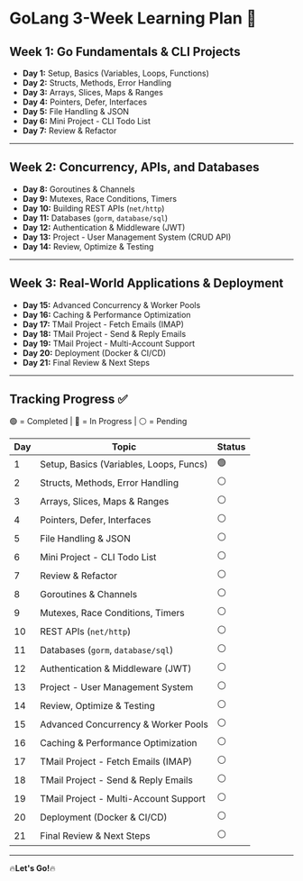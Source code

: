 # **GoLang 3-Week Learning Plan 🚀**

## **Week 1: Go Fundamentals & CLI Projects**

- **Day 1:** Setup, Basics (Variables, Loops, Functions)
- **Day 2:** Structs, Methods, Error Handling
- **Day 3:** Arrays, Slices, Maps & Ranges
- **Day 4:** Pointers, Defer, Interfaces
- **Day 5:** File Handling & JSON
- **Day 6:** Mini Project - CLI Todo List
- **Day 7:** Review & Refactor

---

## **Week 2: Concurrency, APIs, and Databases**

- **Day 8:** Goroutines & Channels
- **Day 9:** Mutexes, Race Conditions, Timers
- **Day 10:** Building REST APIs (`net/http`)
- **Day 11:** Databases (`gorm`, `database/sql`)
- **Day 12:** Authentication & Middleware (JWT)
- **Day 13:** Project - User Management System (CRUD API)
- **Day 14:** Review, Optimize & Testing

---

## **Week 3: Real-World Applications & Deployment**

- **Day 15:** Advanced Concurrency & Worker Pools
- **Day 16:** Caching & Performance Optimization
- **Day 17:** TMail Project - Fetch Emails (IMAP)
- **Day 18:** TMail Project - Send & Reply Emails
- **Day 19:** TMail Project - Multi-Account Support
- **Day 20:** Deployment (Docker & CI/CD)
- **Day 21:** Final Review & Next Steps

---

## **Tracking Progress ✅**

🟢 = Completed | 🔄 = In Progress | ⚪ = Pending

| Day | Topic                                   | Status |
| --- | --------------------------------------- | ------ |
| 1   | Setup, Basics (Variables, Loops, Funcs) | 🟢     |
| 2   | Structs, Methods, Error Handling        | ⚪     |
| 3   | Arrays, Slices, Maps & Ranges           | ⚪     |
| 4   | Pointers, Defer, Interfaces             | ⚪     |
| 5   | File Handling & JSON                    | ⚪     |
| 6   | Mini Project - CLI Todo List            | ⚪     |
| 7   | Review & Refactor                       | ⚪     |
| 8   | Goroutines & Channels                   | ⚪     |
| 9   | Mutexes, Race Conditions, Timers        | ⚪     |
| 10  | REST APIs (`net/http`)                  | ⚪     |
| 11  | Databases (`gorm`, `database/sql`)      | ⚪     |
| 12  | Authentication & Middleware (JWT)       | ⚪     |
| 13  | Project - User Management System        | ⚪     |
| 14  | Review, Optimize & Testing              | ⚪     |
| 15  | Advanced Concurrency & Worker Pools     | ⚪     |
| 16  | Caching & Performance Optimization      | ⚪     |
| 17  | TMail Project - Fetch Emails (IMAP)     | ⚪     |
| 18  | TMail Project - Send & Reply Emails     | ⚪     |
| 19  | TMail Project - Multi-Account Support   | ⚪     |
| 20  | Deployment (Docker & CI/CD)             | ⚪     |
| 21  | Final Review & Next Steps               | ⚪     |

---


🔥**Let's Go!**🔥


